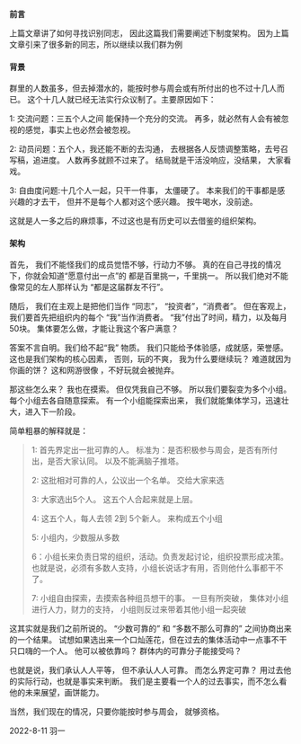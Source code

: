 **前言**

上篇文章讲了如何寻找识别同志， 因此这篇我们需要阐述下制度架构。 因为上篇文章引来了很多新的同志，所以继续以我们群为例



#### 背景

群里的人数虽多，但去掉潜水的，能按时参与周会或有所付出的也不过十几人而已。  这个十几人就已经无法实行众议制了。主要原因如下：

1: 交流问题：三五个人之间 能保持一个充分的交流。 再多，就必然有人会有被忽视的感觉，事实上也必然会被忽视。

2: 动员问题：五个人，我还能不断的去沟通， 去根据各人反馈调整策略，去号召写稿，追进度。  人数再多就顾不过来了。 结局就是干活没响应，没结果， 大家看戏。

3: 自由度问题:十几个人一起，只干一件事， 太僵硬了。  本来我们的干事都是感兴趣的才去干， 但并不是每个人都对这个感兴趣。 按牛喝水，没前途。  

这就是人一多之后的麻烦事，不过这也是有历史可以去借鉴的组织架构。

#### 架构

首先， 我们不能怪我们的成员觉悟不够，行动力不够。   真的在自己寻找的情况下，你就会知道“愿意付出一点”的 都是百里挑一，千里挑一。 所以我们绝对不能像常见的左人那样认为 “都是这届群友不行”。

随后， 我们在主观上是把他们当作 “同志”， “投资者”，“消费者”。  但在客观上，我们要首先把组织内的每个 “我”当作消费者。 “我”付出了时间，精力，以及每月50块。  集体要怎么做，才能让我这个客户满意？ 

 答案不言自明。我们给不起“我” 物质。 我们只能给予体验感，成就感，荣誉感。 这也是我们架构的核心因素， 否则，玩的不爽， 我为什么要继续玩？ 难道就因为你画的饼？   这和网游很像 ，不好玩就会被抛弃。

那这些怎么来？ 我也在摸索。  但仅凭我自己不够。  所以我们要裂变为多个小组。 每个小组去各自随意探索。 有一个小组能探索出来， 我们就能集体学习，迅速壮大，进入下一阶段。

简单粗暴的解释就是：

>1: 首先界定出一批可靠的人。  标准为：是否积极参与周会，是否有所付出，是否大家认同。   以及不能满脑子推塔。 
>
>2: 这批相对可靠的人，公议出一个名单。 交给大家来选
>
>3: 大家选出5个人。   这五个人合起来就是上层。
>
>4: 这五个人，每人去领 2到 5个新人。  来构成五个小组
>
>5: 小组内，少数服从多数
>
>6：小组长来负责日常的组织，活动。负责发起讨论，组织投票形成决策。  也就是说，必须有多数人支持，小组长说话才有用，否则他什么事都干不了。
>
>7: 小组自由探索，去摸索各种组员想干的事。  一旦有所突破， 集体对小组进行人力，财力的支持，  小组则反过来带着其他小组一起突破

这其实就是我们之前所说的。 “少数可靠的” 和 “多数不那么可靠的” 之间协商出来的一个结果。  试想如果选出来一个口灿莲花，但在过去的集体活动中一点事不干只口嗨的一个人。 他可以被依靠吗？    群体内的可靠分子能接受吗？  

也就是说，我们承认人人平等， 但不承认人人可靠。  而怎么界定可靠？  用过去他的实际行动，也就是事实来判断。    我们是主要看一个人的过去事实，而不怎么看他的未来展望，画饼能力。

当然，我们现在的情况，只要你能按时参与周会， 就够资格。



2022-8-11  羽一